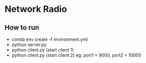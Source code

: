 # Network Radio
## How to run
 * conda env create -f environment.yml
 * python server.py
 * python client.py <port1> (start client 1)
 * python client.py <port2> (start client 2)
 eg: port1 = 9000, port2 = 10000
